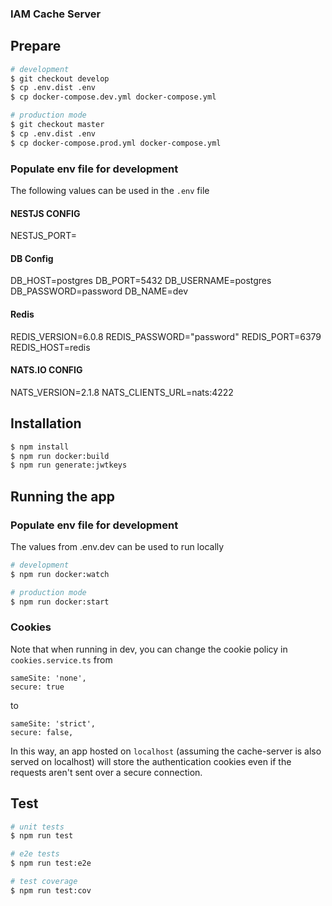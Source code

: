### IAM Cache Server

## Prepare


```bash
# development
$ git checkout develop
$ cp .env.dist .env
$ cp docker-compose.dev.yml docker-compose.yml
```

```bash
# production mode
$ git checkout master
$ cp .env.dist .env
$ cp docker-compose.prod.yml docker-compose.yml
```

### Populate env file for development

The following values can be used in the `.env` file

#### NESTJS CONFIG
NESTJS_PORT=

#### DB Config
DB_HOST=postgres
DB_PORT=5432
DB_USERNAME=postgres
DB_PASSWORD=password
DB_NAME=dev

#### Redis
REDIS_VERSION=6.0.8 
REDIS_PASSWORD="password"
REDIS_PORT=6379
REDIS_HOST=redis

#### NATS.IO CONFIG
NATS_VERSION=2.1.8
NATS_CLIENTS_URL=nats:4222


## Installation

```bash
$ npm install
$ npm run docker:build
$ npm run generate:jwtkeys
```

## Running the app

### Populate env file for development

The values from .env.dev can be used to run locally

```bash
# development
$ npm run docker:watch

# production mode
$ npm run docker:start
```

### Cookies

Note that when running in dev, you can change the cookie policy in 
`cookies.service.ts` from 
```
sameSite: 'none',
secure: true
```
to
```
sameSite: 'strict',
secure: false,
```

In this way, an app hosted on `localhost` (assuming the cache-server is also served on localhost)
will store the authentication cookies even if the requests aren't sent over a
secure connection.

## Test

```bash
# unit tests
$ npm run test

# e2e tests
$ npm run test:e2e

# test coverage
$ npm run test:cov
```

<!-- Test to trigger GHA build -->
